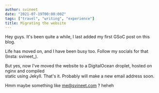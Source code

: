 ```yaml
---
author: svineet
date: "2021-07-19T00:00:00Z"
tags: ["travel", "writing", "experience"]
title: Migrating the website
---
```


Hey guys. It's been quite a while, I last added my first GSoC post on this blog.

Life has moved on, and I have been busy too. Follow my socials for that (Insta: svineet_).

But yes, now I've moved the website to a DigitalOcean droplet, hosted on nginx and compiled  
static using Jekyll. That's it. Probably will make a new email address soon.

Hmm maybe something like me@svineet.com ? heheh


